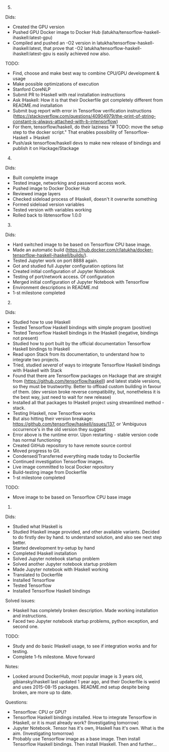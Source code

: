 5.
Dids:
* Created the GPU version
* Pushed GPU Docker image to Docker Hub (latukha/tensorflow-haskell-ihaskell:latest-gpu)
* Compiled and pushed an -O2 version in latukha/tensorflow-haskell-ihaskell:latest, that prove that -O2 latukha/tensorflow-haskell-ihaskell:latest-gpu is easily achieved now also.

TODO:
* Find, choose and make best way to combine CPU/GPU development & usage
* Make possible optimizations of execution
* Stanford CoreNLP
* Submit PR to IHaskell with real installation instructions
* Ask IHaskell: How it is that their Dockerfile got completely different from README.md installation
* Submit bug report with error in Tensorflow verification instructions
(https://stackoverflow.com/questions/40904979/the-print-of-string-constant-is-always-attached-with-b-intensorflow)
* For them, tensorflow/haskell, do their laziness "# TODO: move the setup step to the docker script." That enables possibility of Tensorflow-Haskell + IHaskell
* Push/ask tensorflow/haskell devs to make new release of bindings and publish it on Hackage/Stackage

4.
Dids:
* Built complette image
* Tested image, networking and password access work.
* Pushed image to Docker Docker Hub
* Reviewed image layers
* Checked sideload process of IHaskell, doesn't it overwrite something
* Formed sideload version variables
* Tested version with variables working
* Rolled back to libtensorflow 1.0.0


3.
Dids:
* Hard switched image to be based on Tensorflow CPU base image.
* Made an automatic build (https://hub.docker.com/r/latukha/docker-tensorflow-haskell-ihaskell/builds/).
* Tested Jupyter work on port 8888 again.
* Got and studied full Jupyter configuration options list
* Created initial configuration of Jupyter Notebook
* Testing of port/network access. Of configuration
* Merged initial configuration of Jupyter Notebook with Tensorflow
* Environment descriptions in README.md
* 1-st milestone completed

2.
Dids:
* Studied how to use IHaskell
* Tested Tensorflow Haskell bindings with simple program (positive)
* Tested Tensorflow Haskell bindings in the IHaskell (negative, bindings not present)
* Studied how to port built by the official documentation Tensorflow Haskell bindings to IHaskell
* Read upon Stack from its documentation, to understand how to integrate two projects.
* Tried, studied _several_ of ways to integrate Tensorflow Haskell bindings with IHaskell with Stack
* Found that there are Tensorflow packages on Hackage that are straight from (https://github.com/tensorflow/haskell) and latest stable versions, so they must be trustworthy. Better to offload custom building in favour of them. (dev version broke reverse compatibility, but, nonetheless it is the best way, just need to wait for new release)
* Installed all that packages to IHaskell project using streamlined method - stack.
* Testing IHaskell, now Tensorflow works
* But also hitting their version breakage: https://github.com/tensorflow/haskell/issues/137, or 'Ambiguous occurrence's in the old version they suggest
* Error above is the runtime error. Upon restarting - stable version code has normal functioning
* Created GitHub repository to have remote source control
* Moved progress to Git.
* Condensed/Transferred everything made today to Dockerfile
* Continued investigation Tensorflow images.
* Live image committed to local Docker repository
* Build-testing image from Dockerfile
* 1-st milestone completed

TODO:
* Move image to be based on Tensorflow CPU base image

1.
Dids:
* Studied what IHaskell is
* Studied IHaskell image provided, and other available variants. Decided to do firstly dev by hand. to understand solution, and also see next step better.
* Started development try-setup by hand
* Completed IHaskell installation
* Solved Jupyter notebook startup problem
* Solved another Jupyter notebook startup problem
* Made Jupyter notebook with IHaskell working
* Translated to Dockerfile
* Installed Tensorflow
* Tested Tensorflow
* Installed Tensorflow Haskell bindings

Solved issues:
* IHaskell has completely broken description. Made working installation and instructions.
* Faced two Jupyter notebook startup problems, python exception, and second one.

TODO:
* Study and do basic IHaskell usage, to see if integration works and for testing.
* Complete 1-fs milestone. Move forward

Notes:
* Looked around DockerHub, most popular image is 3 years old, gibiansky/ihaskell last updated 1 year ago, and their Dockerfile is weird and uses 2015-08-15 packages. README.md setup despite being broken, are more up to date. 

Questions:
* Tensorflow: CPU or GPU?
* Tensorflow Haskell bindings installed. How to integrate Tensorflow in IHaskell, or it is must already work? (Investigating tomorrow)
* Jupyter Notebook. Tensor has it's own, IHaskell has it's own. What is the aim. (Investigating tomorrow)
* Probably use Tensorflow image as a base image. Then install Tensorflow Haskell bindings. Then install IHaskell. Then and further...
